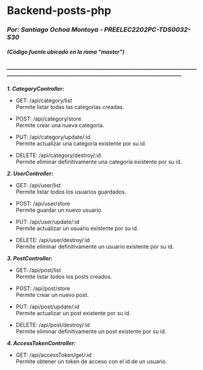 # Backend-posts-php
### ***Por: Santiago Ochoa Montoya - PREELEC2202PC-TDS0032-S30***  
##### ***(Código fuente ubicado en la rama "master")***  

##### ________________________________________________________________________________________________________________________________________________
***1. CategoryController:***
  
* GET: /api/category/list  
Permite listar todas las categorías creadas. 

* POST: /api/category/store  
Permite crear una nueva categoría.  

* PUT: /api/category/update/:id  
Permite actualizar una categoría existente por su id. 

* DELETE: /api/category/destroy/:id  
Permite eliminar definitivamente una categoría existente por su id. 

***2. UserController:***

* GET: /api/user/list  
Permite listar todos los usuarios guardados. 

* POST: /api/user/store  
Permite guardar un nuevo usuario.  

* PUT: /api/user/update/:id  
Permite actualizar un usuario existente por su id. 

* DELETE: /api/user/destroy/:id  
Permite eliminar definitivamente un usuario existente por su id. 

***3. PostController:***

* GET: /api/post/list  
Permite listar todos los posts creados. 

* POST: /api/post/store  
Permite crear un nuevo post.  

* PUT: /api/post/update/:id  
Permite actualizar un post existente por su id. 

* DELETE: /api/post/destroy/:id  
Permite eliminar definitivamente un post existente por su id. 

***4. AccessTokenController:***

* GET: /api/accessToken/get/:id  
Permite obtener un token de acceso con el id de un usuario.


